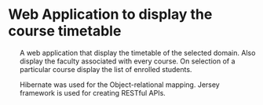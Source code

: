 # Web Application to display the course timetable

<ul>A web application that display the timetable of the selected domain. Also display the faculty associated with every course. On selection of a particular course display the list of enrolled students.</ul>

<ul>Hibernate was used for the Object-relational mapping. Jersey framework is used for creating RESTful APIs.</ul>
